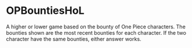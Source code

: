 # OPBountiesHoL
A higher or lower game based on the bounty of One Piece characters. The bounties shown are the most recent bounties for each character. If the two character have the same bounties, either answer works.

